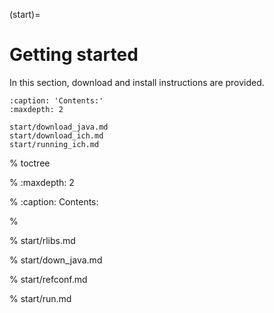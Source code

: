 (start)=

# Getting started

In this section, download and install instructions are provided.

```{toctree}
:caption: 'Contents:'
:maxdepth: 2

start/download_java.md
start/download_ich.md
start/running_ich.md
```

% toctree

% :maxdepth: 2

% :caption: Contents:

%

% start/rlibs.md

% start/down_java.md

% start/refconf.md

% start/run.md
